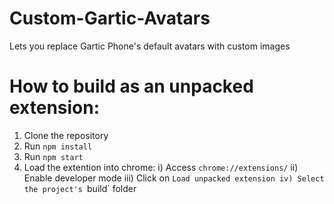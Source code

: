 # Custom-Gartic-Avatars
Lets you replace Gartic Phone's default avatars with custom images

# How to build as an unpacked extension:
1) Clone the repository
2) Run `npm install`
3) Run `npm start`
4) Load the extention into chrome:
    i) Access `chrome://extensions/`
    ii) Enable developer mode
    iii) Click on `Load unpacked extension
    iv) Select the project's `build` folder